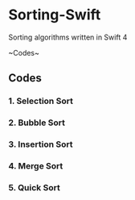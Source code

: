 # Sorting-Swift
Sorting algorithms written in Swift 4

~Codes~

## Codes

### 1. Selection Sort
### 2. Bubble Sort
### 3. Insertion Sort
### 4. Merge Sort
### 5. Quick Sort
